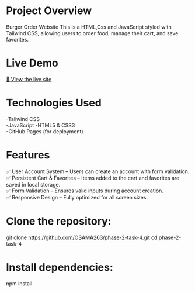 # Project Overview

Burger Order Website
This is a HTML,Css and JavaScript styled with Tailwind CSS, allowing users to order food, manage their cart, and save favorites.  

# Live Demo  
[🔗 View the live site](https://osama263.github.io/phase-2-task-4/)

# Technologies Used

-Tailwind CSS  
-JavaScript 
-HTML5 & CSS3  
-GitHub Pages (for deployment)  

# Features

✅ User Account System – Users can create an account with form validation.  
✅ Persistent Cart & Favorites – Items added to the cart and favorites are saved in local storage.  
✅ Form Validation – Ensures valid inputs during account creation.  
✅ Responsive Design – Fully optimized for all screen sizes.  


# Clone the repository:  

git clone https://github.com/OSAMA263/phase-2-task-4.git
cd phase-2-task-4

# Install dependencies:

npm install
